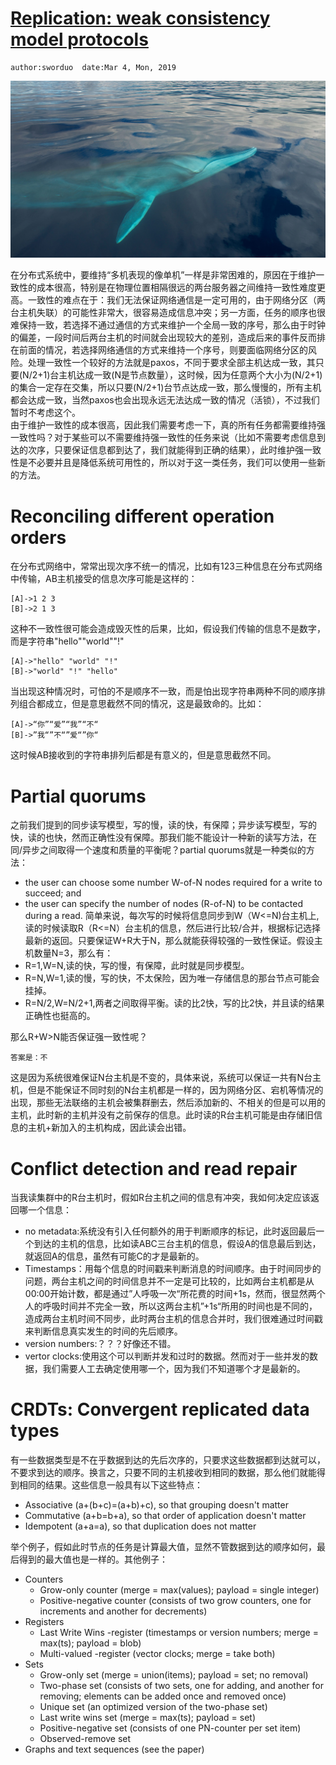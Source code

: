 #	[Replication: weak consistency model protocols](http://book.mixu.net/distsys/eventual.html)
	author:sworduo	date:Mar 4, Mon, 2019
![cute](https://raw.githubusercontent.com/sworduo/MIT6.824/master/brief%20introduction/pic/chapter5-head.jpg "cute")

在分布式系统中，要维持“多机表现的像单机”一样是非常困难的，原因在于维护一致性的成本很高，特别是在物理位置相隔很远的两台服务器之间维持一致性难度更高。一致性的难点在于：我们无法保证网络通信是一定可用的，由于网络分区（两台主机失联）的可能性非常大，很容易造成信息冲突；另一方面，任务的顺序也很难保持一致，若选择不通过通信的方式来维护一个全局一致的序号，那么由于时钟的偏差，一段时间后两台主机的时间就会出现较大的差别，造成后来的事件反而排在前面的情况，若选择网络通信的方式来维持一个序号，则要面临网络分区的风险。处理一致性一个较好的方法就是paxos，不同于要求全部主机达成一致，其只要(N/2+1)台主机达成一致(N是节点数量），这时候，因为任意两个大小为(N/2+1)的集合一定存在交集，所以只要(N/2+1)台节点达成一致，那么慢慢的，所有主机都会达成一致，当然paxos也会出现永远无法达成一致的情况（活锁），不过我们暂时不考虑这个。  
由于维护一致性的成本很高，因此我们需要考虑一下，真的所有任务都需要维持强一致性吗？对于某些可以不需要维持强一致性的任务来说（比如不需要考虑信息到达的次序，只要保证信息都到达了，我们就能得到正确的结果），此时维护强一致性是不必要并且是降低系统可用性的，所以对于这一类任务，我们可以使用一些新的方法。  

#	Reconciling different operation orders
在分布式网络中，常常出现次序不统一的情况，比如有123三种信息在分布式网络中传输，AB主机接受的信息次序可能是这样的：

	[A]->1 2 3
	[B]->2 1 3
	
这种不一致性很可能会造成毁灭性的后果，比如，假设我们传输的信息不是数字，而是字符串"hello""world""!"

	[A]->"hello" "world" "!"
	[B]->"world" "!" "hello"
	
当出现这种情况时，可怕的不是顺序不一致，而是怕出现字符串两种不同的顺序排列组合都成立，但是意思截然不同的情况，这是最致命的。比如：

	[A]->“你”“爱”“我”“不“
	[B]->”我“”不“”爱“”你“
	
这时候AB接收到的字符串排列后都是有意义的，但是意思截然不同。

#	Partial quorums
之前我们提到的同步读写模型，写的慢，读的快，有保障；异步读写模型，写的快，读的也快，然而正确性没有保障。那我们能不能设计一种新的读写方法，在同/异步之间取得一个速度和质量的平衡呢？partial quorums就是一种类似的方法：  
*	the user can choose some number W-of-N nodes required for a write to succeed; and
*	the user can specify the number of nodes (R-of-N) to be contacted during a read.
简单来说，每次写的时候将信息同步到W（W<=N)台主机上,读的时候读取R（R<=N）台主机的信息，然后进行比较/合并，根据标记选择最新的返回。只要保证W+R大于N，那么就能获得较强的一致性保证。假设主机数量N=3，那么有：
*	R=1,W=N,读的快，写的慢，有保障，此时就是同步模型。
*	R=N,W=1,读的慢，写的快，不太保险，因为唯一存储信息的那台节点可能会挂掉。
*	R=N/2,W=N/2+1,两者之间取得平衡。读的比2快，写的比2快，并且读的结果正确性也挺高的。 

那么R+W>N能否保证强一致性呢？  

	答案是：不
	
这是因为系统很难保证N台主机是不变的，具体来说，系统可以保证一共有N台主机，但是不能保证不同时刻的N台主机都是一样的，因为网络分区、宕机等情况的出现，那些无法联络的主机会被集群删去，然后添加新的、不相关的但是可以用的主机，此时新的主机并没有之前保存的信息。此时读的R台主机可能是由存储旧信息的主机+新加入的主机构成，因此读会出错。

#	Conflict detection and read repair
当我读集群中的R台主机时，假如R台主机之间的信息有冲突，我如何决定应该返回哪一个信息：
*	no metadata:系统没有引入任何额外的用于判断顺序的标记，此时返回最后一个到达的主机的信息，比如读ABC三台主机的信息，假设A的信息最后到达，就返回A的信息，虽然有可能C的才是最新的。
*	Timestamps：用每个信息的时间戳来判断消息的时间顺序。由于时间同步的问题，两台主机之间的时间信息并不一定是可比较的，比如两台主机都是从00:00开始计数，都是通过”人呼吸一次“所花费的时间+1s，然而，很显然两个人的呼吸时间并不完全一致，所以这两台主机”+1s“所用的时间也是不同的，造成两台主机时间不同步，此时两台主机的信息合并时，我们很难通过时间戳来判断信息真实发生的时间的先后顺序。
*	version numbers:？？？好像还不错。
*	vertor clocks:使用这个可以判断并发和过时的数据。然而对于一些并发的数据，我们需要人工去确定使用哪一个，因为我们不知道哪个才是最新的。

#	CRDTs: Convergent replicated data types
有一些数据类型是不在乎数据到达的先后次序的，只要求这些数据都到达就可以，不要求到达的顺序。换言之，只要不同的主机接收到相同的数据，那么他们就能得到相同的结果。这些信息一般具有以下这些特点：
*	Associative (a+(b+c)=(a+b)+c), so that grouping doesn't matter
*	Commutative (a+b=b+a), so that order of application doesn't matter
*	Idempotent (a+a=a), so that duplication does not matter

举个例子，假如此时节点的任务是计算最大值，显然不管数据到达的顺序如何，最后得到的最大值也是一样的。其他例子：
*	Counters
	*	Grow-only counter (merge = max(values); payload = single integer)
	*	Positive-negative counter (consists of two grow counters, one for increments and another for decrements)
*	Registers
	*	Last Write Wins -register (timestamps or version numbers; merge = max(ts); payload = blob)
	*	Multi-valued -register (vector clocks; merge = take both)
*	Sets
	*	Grow-only set (merge = union(items); payload = set; no removal)
	*	Two-phase set (consists of two sets, one for adding, and another for removing; elements can be added once and removed once)
	*	Unique set (an optimized version of the two-phase set)
	*	Last write wins set (merge = max(ts); payload = set)
	*	Positive-negative set (consists of one PN-counter per set item)
	*	Observed-remove set
*	Graphs and text sequences (see the paper)